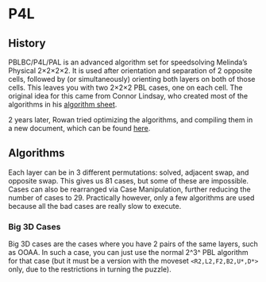 # P4L

## History

PBLBC/P4L/PAL is an advanced algorithm set for speedsolving Melinda’s Physical 2×2×2×2. It is used after orientation and separation of 2 opposite cells, followed by (or simultaneously) orienting both layers on both of those cells. This leaves you with two 2×2×2 PBL cases, one on each cell. The original idea for this came from Connor Lindsay, who created most of the algorithms in his [algorithm sheet](https://12070019537911455222.googlegroups.com/attach/161f36cf43a69/2x2x2x2%20Algortithm%20Sheet.pdf?part=0.1&view=1&vt=ANaJVrGw6i3FB09hTT_j1I-MrwlEO06HD4aNgAMeVX9dhKhuSAwlgi86dUTi35_aIYhKNcy2kDcCHsOiajFmrosVdlso2N6w7DZeADzufEf001q0wFc9hnw).

2 years later, Rowan tried optimizing the algorithms, and compiling them in a new document, which can be found [here](https://docs.google.com/document/d/12CriaqJ1dYtAMpeY3c0dyLSCG9j37DEPKRWr4cl5i9U/edit?usp=sharing).

## Algorithms
Each layer can be in 3 different permutations: solved, adjacent swap, and opposite swap. This gives us 81 cases, but some of these are impossible. Cases can also be rearranged via Case Manipulation, further reducing the number of cases to 29. Practically however, only a few algorithms are used because all the bad cases are really slow to execute.

### Big 3D Cases
Big 3D cases are the cases where you have 2 pairs of the same layers, such as OOAA. In such a case, you can just use the normal 2^3^ PBL algorithm for that case (but it must be a version with the moveset `<R2,L2,F2,B2,U*,D*>` only, due to the restrictions in turning the puzzle).
